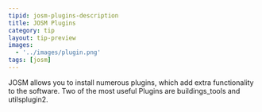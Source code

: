 ```yaml
---
tipid: josm-plugins-description
title: JOSM Plugins
category: tip
layout: tip-preview
images:
  - '../images/plugin.png'
tags: [josm]
---
```


JOSM allows you to install numerous plugins, which add extra functionality to the software. Two of the most useful Plugins are buildings_tools and utilsplugin2.
